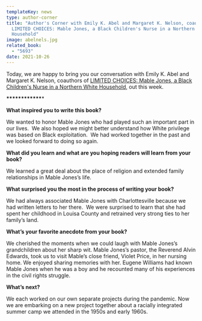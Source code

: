 ```yaml
---
templateKey: news
type: author-corner
title: "Author's Corner with Emily K. Abel and Margaret K. Nelson, coauthors of
  LIMITED CHOICES: Mable Jones, a Black Children's Nurse in a Northern White
  Household"
image: abelnels.jpg
related_book:
  - "5693"
date: 2021-10-26
---
```

Today, we are happy to bring you our conversation with Emily K. Abel and Margaret K. Nelson, coauthors of [LIMITED CHOICES: Mable Jones, a Black Children's Nurse in a Northern White Household,](https://www.upress.virginia.edu/title/5693) out this week. 

**\*\*\*\*\*\*\*\*\*\*\*\****

**What inspired you to write this book?**

We wanted to honor Mable Jones who had played such an important part in our lives.  We also hoped we might better understand how White privilege was based on Black exploitation.  We had worked together in the past and we looked forward to doing so again.

**What did you learn and what are you hoping readers will learn from your book?**

We learned a great deal about the place of religion and extended family relationships in Mable Jones’s life.

**What surprised you the most in the process of writing your book?**

We had always associated Mable Jones with Charlottesville because we had written letters to her there.  We were surprised to learn that she had spent her childhood in Louisa County and retrained very strong ties to her family’s land.

**What’s your favorite anecdote from your book?**

We cherished the moments when we could laugh with Mable Jones’s grandchildren about her sharp wit. Mable Jones’s pastor, the Reverend Alvin Edwards, took us to visit Mable’s close friend, Violet Price, in her nursing home. We enjoyed sharing memories with her. Eugene Williams had known Mable Jones when he was a boy and he recounted many of his experiences in the civil rights struggle.

**What’s next?**

We each worked on our own separate projects during the pandemic. Now we are embarking on a new project together about a racially integrated summer camp we attended in the 1950s and early 1960s.